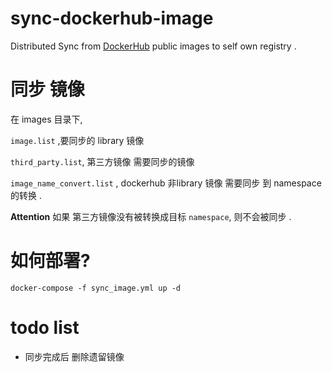 # sync-dockerhub-image
Distributed Sync from [DockerHub](http://hub.docker.com)  public images to self own registry .





# 同步 镜像 

在 images 目录下, 

`image.list` ,要同步的 library 镜像

`third_party.list`,  第三方镜像 需要同步的镜像

`image_name_convert.list` , dockerhub 非library 镜像 需要同步 到 namespace 的转换 .

**Attention**
如果 第三方镜像没有被转换成目标 `namespace`, 则不会被同步 .


# 如何部署?

`docker-compose -f sync_image.yml up -d `



# todo list

* 同步完成后 删除遗留镜像
